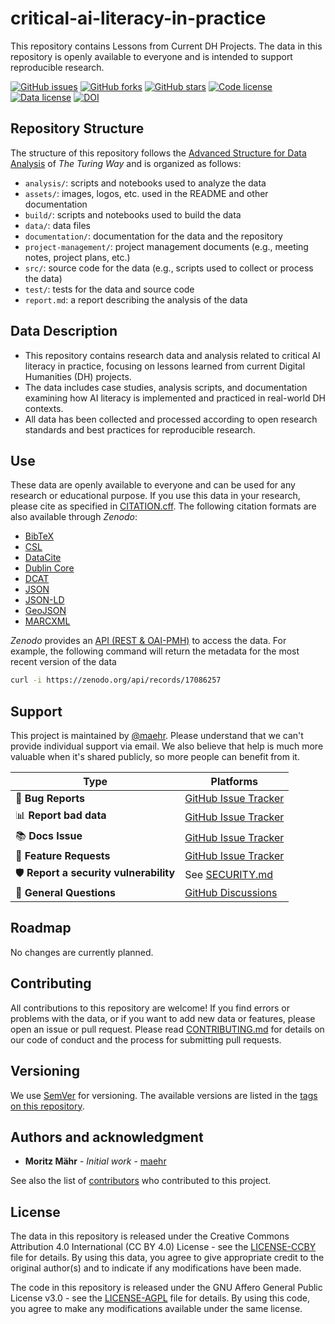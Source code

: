 # critical-ai-literacy-in-practice

This repository contains Lessons from Current DH Projects. The data in this repository is openly available to everyone and is intended to support reproducible research.

[![GitHub issues](https://img.shields.io/github/issues/maehr/critical-ai-literacy-in-practice.svg)](https://github.com/maehr/critical-ai-literacy-in-practice/issues)
[![GitHub forks](https://img.shields.io/github/forks/maehr/critical-ai-literacy-in-practice.svg)](https://github.com/maehr/critical-ai-literacy-in-practice/network)
[![GitHub stars](https://img.shields.io/github/stars/maehr/critical-ai-literacy-in-practice.svg)](https://github.com/maehr/critical-ai-literacy-in-practice/stargazers)
[![Code license](https://img.shields.io/github/license/maehr/critical-ai-literacy-in-practice.svg)](https://github.com/maehr/critical-ai-literacy-in-practice/blob/main/LICENSE-AGPL.md)
[![Data license](https://img.shields.io/github/license/maehr/critical-ai-literacy-in-practice.svg)](https://github.com/maehr/critical-ai-literacy-in-practice/blob/main/LICENSE-CCBY.md)
[![DOI](https://zenodo.org/badge/DOI/10.5281/zenodo.17086256.svg)](https://doi.org/10.5281/zenodo.17086256)

## Repository Structure

The structure of this repository follows the [Advanced Structure for Data Analysis](https://the-turing-way.netlify.app/project-design/project-repo/project-repo-advanced.html) of _The Turing Way_ and is organized as follows:

- `analysis/`: scripts and notebooks used to analyze the data
- `assets/`: images, logos, etc. used in the README and other documentation
- `build/`: scripts and notebooks used to build the data
- `data/`: data files
- `documentation/`: documentation for the data and the repository
- `project-management/`: project management documents (e.g., meeting notes, project plans, etc.)
- `src/`: source code for the data (e.g., scripts used to collect or process the data)
- `test/`: tests for the data and source code
- `report.md`: a report describing the analysis of the data

## Data Description

- This repository contains research data and analysis related to critical AI literacy in practice, focusing on lessons learned from current Digital Humanities (DH) projects.
- The data includes case studies, analysis scripts, and documentation examining how AI literacy is implemented and practiced in real-world DH contexts.
- All data has been collected and processed according to open research standards and best practices for reproducible research.

## Use

These data are openly available to everyone and can be used for any research or educational purpose. If you use this data in your research, please cite as specified in [CITATION.cff](CITATION.cff). The following citation formats are also available through _Zenodo_:

- [BibTeX](https://zenodo.org/record/17086257/export/hx)
- [CSL](https://zenodo.org/record/17086257/export/csl)
- [DataCite](https://zenodo.org/record/17086257/export/dcite4)
- [Dublin Core](https://zenodo.org/record/17086257/export/xd)
- [DCAT](https://zenodo.org/record/17086257/export/dcat)
- [JSON](https://zenodo.org/record/17086257/export/json)
- [JSON-LD](https://zenodo.org/record/17086257/export/schemaorg_jsonld)
- [GeoJSON](https://zenodo.org/record/17086257/export/geojson)
- [MARCXML](https://zenodo.org/record/17086257/export/xm)

_Zenodo_ provides an [API (REST & OAI-PMH)](https://developers.zenodo.org/) to access the data. For example, the following command will return the metadata for the most recent version of the data

```bash
curl -i https://zenodo.org/api/records/17086257
```

## Support

This project is maintained by [@maehr](https://github.com/maehr). Please understand that we can't provide individual support via email. We also believe that help is much more valuable when it's shared publicly, so more people can benefit from it.

| Type                                   | Platforms                                                                                   |
| -------------------------------------- | ------------------------------------------------------------------------------------------- |
| 🚨 **Bug Reports**                     | [GitHub Issue Tracker](https://github.com/maehr/critical-ai-literacy-in-practice/issues)    |
| 📊 **Report bad data**                 | [GitHub Issue Tracker](https://github.com/maehr/critical-ai-literacy-in-practice/issues)    |
| 📚 **Docs Issue**                      | [GitHub Issue Tracker](https://github.com/maehr/critical-ai-literacy-in-practice/issues)    |
| 🎁 **Feature Requests**                | [GitHub Issue Tracker](https://github.com/maehr/critical-ai-literacy-in-practice/issues)    |
| 🛡 **Report a security vulnerability** | See [SECURITY.md](SECURITY.md)                                                              |
| 💬 **General Questions**               | [GitHub Discussions](https://github.com/maehr/critical-ai-literacy-in-practice/discussions) |

## Roadmap

No changes are currently planned.

## Contributing

All contributions to this repository are welcome! If you find errors or problems with the data, or if you want to add new data or features, please open an issue or pull request. Please read [CONTRIBUTING.md](CONTRIBUTING.md) for details on our code of conduct and the process for submitting pull requests.

## Versioning

We use [SemVer](http://semver.org/) for versioning. The available versions are listed in the [tags on this repository](https://github.com/maehr/critical-ai-literacy-in-practice/tags).

## Authors and acknowledgment

- **Moritz Mähr** - _Initial work_ - [maehr](https://github.com/maehr)

See also the list of [contributors](https://github.com/maehr/critical-ai-literacy-in-practice/graphs/contributors) who contributed to this project.

## License

The data in this repository is released under the Creative Commons Attribution 4.0 International (CC BY 4.0) License - see the [LICENSE-CCBY](LICENSE-CCBY.md) file for details. By using this data, you agree to give appropriate credit to the original author(s) and to indicate if any modifications have been made.

The code in this repository is released under the GNU Affero General Public License v3.0 - see the [LICENSE-AGPL](LICENSE-AGPL.md) file for details. By using this code, you agree to make any modifications available under the same license.
